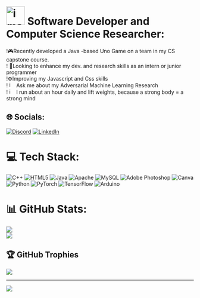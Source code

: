# <img src="https://github.com/rojonbarnett/rojonbarnett/assets/77937166/5e81995a-ea70-4927-a905-0bcfe851b04a" width="50" height="50" alt="image" /> Software Developer and Computer Science    Researcher:

!🎮Recently developed a Java -based Uno Game on a team in my CS capstone course.<br>!
🔬Looking to enhance my dev. and research skills as an intern or junior programmer<br>!⚙️Improving my Javascript and Css skills<br> ! <img src="https://github.com/rojonbarnett/rojonbarnett/assets/77937166/bdea7b14-9d28-4faf-8903-5bc75a7d264c" width = "15" height = "15" alt = "image" />
Ask me about my Adversarial Machine Learning Research<br>! <img src = "https://github.com/rojonbarnett/rojonbarnett/assets/77937166/a88843da-f58b-4d9d-aad1-b0d76fcb8520" width = "15" height = "15" alt = image />
I run about an hour daily and lift weights, because a strong body = a strong mind


## 🌐 Socials:
[![Discord](https://img.shields.io/badge/Discord-%237289DA.svg?logo=discord&logoColor=white)](https://discord.gg/RoJon#1435) [![LinkedIn](https://img.shields.io/badge/LinkedIn-%230077B5.svg?logo=linkedin&logoColor=white)](https://linkedin.com/in/www.linkedin.com/in/rojonbarnett) 

# 💻 Tech Stack:
![C++](https://img.shields.io/badge/c++-%2300599C.svg?style=for-the-badge&logo=c%2B%2B&logoColor=white) ![HTML5](https://img.shields.io/badge/html5-%23E34F26.svg?style=for-the-badge&logo=html5&logoColor=white) ![Java](https://img.shields.io/badge/java-%23ED8B00.svg?style=for-the-badge&logo=java&logoColor=white) ![Apache](https://img.shields.io/badge/apache-%23D42029.svg?style=for-the-badge&logo=apache&logoColor=white) ![MySQL](https://img.shields.io/badge/mysql-%2300f.svg?style=for-the-badge&logo=mysql&logoColor=white) ![Adobe Photoshop](https://img.shields.io/badge/adobephotoshop-%2331A8FF.svg?style=for-the-badge&logo=adobephotoshop&logoColor=white) ![Canva](https://img.shields.io/badge/Canva-%2300C4CC.svg?style=for-the-badge&logo=Canva&logoColor=white) ![Python](https://img.shields.io/badge/python-3670A0?style=for-the-badge&logo=python&logoColor=ffdd54) ![PyTorch](https://img.shields.io/badge/PyTorch-%23EE4C2C.svg?style=for-the-badge&logo=PyTorch&logoColor=white) ![TensorFlow](https://img.shields.io/badge/TensorFlow-%23FF6F00.svg?style=for-the-badge&logo=TensorFlow&logoColor=white) ![Arduino](https://img.shields.io/badge/-Arduino-00979D?style=for-the-badge&logo=Arduino&logoColor=white)
# 📊 GitHub Stats:
![](https://github-readme-stats.vercel.app/api?username=rojonbarnett&theme=onedark&hide_border=false&include_all_commits=false&count_private=false)<br/>
![](https://github-readme-streak-stats.herokuapp.com/?user=rojonbarnett&theme=onedark&hide_border=false)<br/>


## 🏆 GitHub Trophies
![](https://github-profile-trophy.vercel.app/?username=rojonbarnett&theme=juicyfresh&no-frame=false&no-bg=true&margin-w=4)

---
[![](https://visitcount.itsvg.in/api?id=rojonbarnett&icon=0&color=0)](https://visitcount.itsvg.in)

<!-- Proudly created with GPRM ( https://gprm.itsvg.in ) -->
